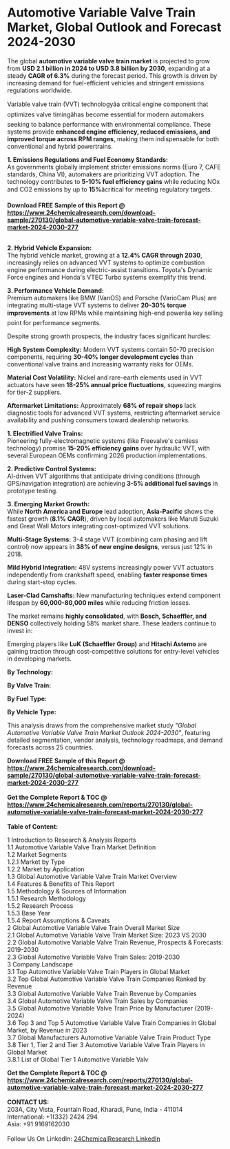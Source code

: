 <h1>Automotive Variable Valve Train Market, Global Outlook and Forecast 2024-2030</h1><p>The global <strong>automotive variable valve train market</strong> is projected to grow from <strong>USD 2.1 billion in 2024 to USD 3.8 billion by 2030</strong>, expanding at a steady <strong>CAGR of 6.3%</strong> during the forecast period. This growth is driven by increasing demand for fuel-efficient vehicles and stringent emissions regulations worldwide.</p><p>Variable valve train (VVT) technologyâa critical engine component that optimizes valve timingâhas become essential for modern automakers seeking to balance performance with environmental compliance. These systems provide <strong>enhanced engine efficiency, reduced emissions, and improved torque across RPM ranges</strong>, making them indispensable for both conventional and hybrid powertrains.</p><p><strong>1. Emissions Regulations and Fuel Economy Standards:</strong><br>
As governments globally implement stricter emissions norms (Euro 7, CAFE standards, China VI), automakers are prioritizing VVT adoption. The technology contributes to <strong>5-10% fuel efficiency gains</strong> while reducing NOx and CO2 emissions by up to <strong>15%</strong>âcritical for meeting regulatory targets.</p><div><b>Download FREE Sample of this Report @ 
            <a href="https://www.24chemicalresearch.com/download-sample/270130/global-automotive-variable-valve-train-forecast-market-2024-2030-277">
            https://www.24chemicalresearch.com/download-sample/270130/global-automotive-variable-valve-train-forecast-market-2024-2030-277</a></b></div><br><p><strong>2. Hybrid Vehicle Expansion:</strong><br>
The hybrid vehicle market, growing at a <strong>12.4% CAGR through 2030</strong>, increasingly relies on advanced VVT systems to optimize combustion engine performance during electric-assist transitions. Toyota's Dynamic Force engines and Honda's VTEC Turbo systems exemplify this trend.</p><p><strong>3. Performance Vehicle Demand:</strong><br>
Premium automakers like BMW (VanOS) and Porsche (VarioCam Plus) are integrating multi-stage VVT systems to deliver <strong>20-30% torque improvements</strong> at low RPMs while maintaining high-end powerâa key selling point for performance segments.</p><p>Despite strong growth prospects, the industry faces significant hurdles:</p><p><strong>High System Complexity:</strong> Modern VVT systems contain 50-70 precision components, requiring <strong>30-40% longer development cycles</strong> than conventional valve trains and increasing warranty risks for OEMs.</p><p><strong>Material Cost Volatility:</strong> Nickel and rare-earth elements used in VVT actuators have seen <strong>18-25% annual price fluctuations</strong>, squeezing margins for tier-2 suppliers.</p><p><strong>Aftermarket Limitations:</strong> Approximately <strong>68% of repair shops</strong> lack diagnostic tools for advanced VVT systems, restricting aftermarket service availability and pushing consumers toward dealership networks.</p><p><strong>1. Electrified Valve Trains:</strong><br>
Pioneering fully-electromagnetic systems (like Freevalve's camless technology) promise <strong>15-20% efficiency gains</strong> over hydraulic VVT, with several European OEMs confirming 2026 production implementations.</p><p><strong>2. Predictive Control Systems:</strong><br>
AI-driven VVT algorithms that anticipate driving conditions (through GPS/navigation integration) are achieving <strong>3-5% additional fuel savings</strong> in prototype testing.</p><p><strong>3. Emerging Market Growth:</strong><br>
While <strong>North America and Europe</strong> lead adoption, <strong>Asia-Pacific</strong> shows the fastest growth (<strong>8.1% CAGR</strong>), driven by local automakers like Maruti Suzuki and Great Wall Motors integrating cost-optimized VVT solutions.</p><p><strong>Multi-Stage Systems:</strong> 3-4 stage VVT (combining cam phasing and lift control) now appears in <strong>38% of new engine designs</strong>, versus just 12% in 2018.</p><p><strong>Mild Hybrid Integration:</strong> 48V systems increasingly power VVT actuators independently from crankshaft speed, enabling <strong>faster response times</strong> during start-stop cycles.</p><p><strong>Laser-Clad Camshafts:</strong> New manufacturing techniques extend component lifespan by <strong>60,000-80,000 miles</strong> while reducing friction losses.</p><p>The market remains <strong>highly consolidated</strong>, with <strong>Bosch, Schaeffler, and DENSO</strong> collectively holding 58% market share. These leaders continue to invest in:</p><p>Emerging players like <strong>LuK (Schaeffler Group)</strong> and <strong>Hitachi Astemo</strong> are gaining traction through cost-competitive solutions for entry-level vehicles in developing markets.</p><p><strong>By Technology:</strong></p><p><strong>By Valve Train:</strong></p><p><strong>By Fuel Type:</strong></p><p><strong>By Vehicle Type:</strong></p><p>This analysis draws from the comprehensive market study <em>"Global Automotive Variable Valve Train Market Outlook 2024-2030"</em>, featuring detailed segmentation, vendor analysis, technology roadmaps, and demand forecasts across 25 countries.</p><div><b>Download FREE Sample of this Report @ 
            <a href="https://www.24chemicalresearch.com/download-sample/270130/global-automotive-variable-valve-train-forecast-market-2024-2030-277">
            https://www.24chemicalresearch.com/download-sample/270130/global-automotive-variable-valve-train-forecast-market-2024-2030-277</a></b></div><br><div><b>Get the Complete Report & TOC @ 
            <a href="https://www.24chemicalresearch.com/reports/270130/global-automotive-variable-valve-train-forecast-market-2024-2030-277">
            https://www.24chemicalresearch.com/reports/270130/global-automotive-variable-valve-train-forecast-market-2024-2030-277</a></b></div><br>
            <b>Table of Content:</b><p>1 Introduction to Research & Analysis Reports<br />
    1.1 Automotive Variable Valve Train Market Definition<br />
    1.2 Market Segments<br />
        1.2.1 Market by Type<br />
        1.2.2 Market by Application<br />
    1.3 Global Automotive Variable Valve Train Market Overview<br />
    1.4 Features & Benefits of This Report<br />
    1.5 Methodology & Sources of Information<br />
        1.5.1 Research Methodology<br />
        1.5.2 Research Process<br />
        1.5.3 Base Year<br />
        1.5.4 Report Assumptions & Caveats<br />
2 Global Automotive Variable Valve Train Overall Market Size<br />
    2.1 Global Automotive Variable Valve Train Market Size: 2023 VS 2030<br />
    2.2 Global Automotive Variable Valve Train Revenue, Prospects & Forecasts: 2019-2030<br />
    2.3 Global Automotive Variable Valve Train Sales: 2019-2030<br />
3 Company Landscape<br />
    3.1 Top Automotive Variable Valve Train Players in Global Market<br />
    3.2 Top Global Automotive Variable Valve Train Companies Ranked by Revenue<br />
    3.3 Global Automotive Variable Valve Train Revenue by Companies<br />
    3.4 Global Automotive Variable Valve Train Sales by Companies<br />
    3.5 Global Automotive Variable Valve Train Price by Manufacturer (2019-2024)<br />
    3.6 Top 3 and Top 5 Automotive Variable Valve Train Companies in Global Market, by Revenue in 2023<br />
    3.7 Global Manufacturers Automotive Variable Valve Train Product Type<br />
    3.8 Tier 1, Tier 2 and Tier 3 Automotive Variable Valve Train Players in Global Market<br />
        3.8.1 List of Global Tier 1 Automotive Variable Valv</p><div><b>Get the Complete Report & TOC @ 
            <a href="https://www.24chemicalresearch.com/reports/270130/global-automotive-variable-valve-train-forecast-market-2024-2030-277">
            https://www.24chemicalresearch.com/reports/270130/global-automotive-variable-valve-train-forecast-market-2024-2030-277</a></b></div><br><b>CONTACT US:</b><br>
            203A, City Vista, Fountain Road, Kharadi, Pune, India - 411014<br>
            International: +1(332) 2424 294<br>
            Asia: +91 9169162030 <br><br>
            Follow Us On LinkedIn: <a href="https://www.linkedin.com/company/24chemicalresearch/">24ChemicalResearch LinkedIn</a>